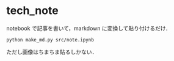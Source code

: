 # tech_note

notebook で記事を書いて，markdown に変換して貼り付けるだけ．

```
python make_md.py src/note.ipynb
```

ただし画像はちまちま貼るしかない．
